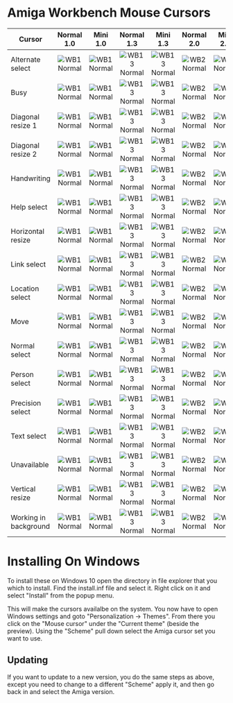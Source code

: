 # Amiga Workbench Mouse Cursors

|Cursor | Normal 1.0 | Mini 1.0 | Normal 1.3 | Mini 1.3 | Normal 2.0 | Mini 2.0 |
|--- | :---: | :---: | :---: | :---: | :---: | :---: |
| Alternate select | ![WB1 Normal](WB1.0-Normal/amiga_wb1_alter.cur)|![WB1 Normal](WB1.0-Mini/amiga_wb1_mini_alter.cur) | ![WB13 Normal](WB1.3-Normal/amiga_wb13_alter.cur)|![WB13 Normal](WB1.3-Mini/amiga_wb13_mini_alter.cur) | ![WB2 Normal](WB2.0-Normal/amiga_wb2_alter.cur)|![WB2 Normal](WB2.0-Mini/amiga_wb2_mini_alter.cur) |
| Busy | ![WB1 Normal](WB1.0-Normal/amiga_wb1_busy.cur)|![WB1 Normal](WB1.0-Mini/amiga_wb1_mini_busy.cur) | ![WB13 Normal](WB1.3-Normal/amiga_wb13_busy.cur)|![WB13 Normal](WB1.3-Mini/amiga_wb13_mini_busy.cur) | ![WB2 Normal](WB2.0-Normal/amiga_wb2_busy.cur)|![WB2 Normal](WB2.0-Mini/amiga_wb2_mini_busy.cur) |
| Diagonal resize 1 | ![WB1 Normal](WB1.0-Normal/amiga_wb1_diagonal1.cur)|![WB1 Normal](WB1.0-Mini/amiga_wb1_mini_diagonal1.cur) | ![WB13 Normal](WB1.3-Normal/amiga_wb13_diagonal1.cur)|![WB13 Normal](WB1.3-Mini/amiga_wb13_mini_diagonal1.cur) | ![WB2 Normal](WB2.0-Normal/amiga_wb2_diagonal1.cur)|![WB2 Normal](WB2.0-Mini/amiga_wb2_mini_diagonal1.cur) |
| Diagonal resize 2 | ![WB1 Normal](WB1.0-Normal/amiga_wb1_diagonal2.cur)|![WB1 Normal](WB1.0-Mini/amiga_wb1_mini_diagonal2.cur) | ![WB13 Normal](WB1.3-Normal/amiga_wb13_diagonal2.cur)|![WB13 Normal](WB1.3-Mini/amiga_wb13_mini_diagonal2.cur) | ![WB2 Normal](WB2.0-Normal/amiga_wb2_diagonal2.cur)|![WB2 Normal](WB2.0-Mini/amiga_wb2_mini_diagonal2.cur) |
| Handwriting | ![WB1 Normal](WB1.0-Normal/amiga_wb1_handwriting.cur)|![WB1 Normal](WB1.0-Mini/amiga_wb1_mini_handwriting.cur) | ![WB13 Normal](WB1.3-Normal/amiga_wb13_handwriting.cur)|![WB13 Normal](WB1.3-Mini/amiga_wb13_mini_handwriting.cur) | ![WB2 Normal](WB2.0-Normal/amiga_wb2_handwriting.cur)|![WB2 Normal](WB2.0-Mini/amiga_wb2_mini_handwriting.cur) |
| Help select | ![WB1 Normal](WB1.0-Normal/amiga_wb1_help.cur)|![WB1 Normal](WB1.0-Mini/amiga_wb1_mini_help.cur) | ![WB13 Normal](WB1.3-Normal/amiga_wb13_help.cur)|![WB13 Normal](WB1.3-Mini/amiga_wb13_mini_help.cur) | ![WB2 Normal](WB2.0-Normal/amiga_wb2_help.cur)|![WB2 Normal](WB2.0-Mini/amiga_wb2_mini_help.cur) |
| Horizontal resize | ![WB1 Normal](WB1.0-Normal/amiga_wb1_horizontal.cur)|![WB1 Normal](WB1.0-Mini/amiga_wb1_mini_horizontal.cur) | ![WB13 Normal](WB1.3-Normal/amiga_wb13_horizontal.cur)|![WB13 Normal](WB1.3-Mini/amiga_wb13_mini_horizontal.cur) | ![WB2 Normal](WB2.0-Normal/amiga_wb2_horizontal.cur)|![WB2 Normal](WB2.0-Mini/amiga_wb2_mini_horizontal.cur) |
| Link select | ![WB1 Normal](WB1.0-Normal/amiga_wb1_link.cur)|![WB1 Normal](WB1.0-Mini/amiga_wb1_mini_link.cur) | ![WB13 Normal](WB1.3-Normal/amiga_wb13_link.cur)|![WB13 Normal](WB1.3-Mini/amiga_wb13_mini_link.cur) | ![WB2 Normal](WB2.0-Normal/amiga_wb2_link.cur)|![WB2 Normal](WB2.0-Mini/amiga_wb2_mini_link.cur) |
| Location select | ![WB1 Normal](WB1.0-Normal/amiga_wb1_location.cur)|![WB1 Normal](WB1.0-Mini/amiga_wb1_mini_location.cur) | ![WB13 Normal](WB1.3-Normal/amiga_wb13_location.cur)|![WB13 Normal](WB1.3-Mini/amiga_wb13_mini_location.cur) | ![WB2 Normal](WB2.0-Normal/amiga_wb2_location.cur)|![WB2 Normal](WB2.0-Mini/amiga_wb2_mini_location.cur) |
| Move | ![WB1 Normal](WB1.0-Normal/amiga_wb1_move.cur)|![WB1 Normal](WB1.0-Mini/amiga_wb1_mini_move.cur) | ![WB13 Normal](WB1.3-Normal/amiga_wb13_move.cur)|![WB13 Normal](WB1.3-Mini/amiga_wb13_mini_move.cur) | ![WB2 Normal](WB2.0-Normal/amiga_wb2_move.cur)|![WB2 Normal](WB2.0-Mini/amiga_wb2_mini_move.cur) |
| Normal select | ![WB1 Normal](WB1.0-Normal/amiga_wb1_normal.cur)|![WB1 Normal](WB1.0-Mini/amiga_wb1_mini_normal.cur) | ![WB13 Normal](WB1.3-Normal/amiga_wb13_normal.cur)|![WB13 Normal](WB1.3-Mini/amiga_wb13_mini_normal.cur) | ![WB2 Normal](WB2.0-Normal/amiga_wb2_normal.cur)|![WB2 Normal](WB2.0-Mini/amiga_wb2_mini_normal.cur) |
| Person select | ![WB1 Normal](WB1.0-Normal/amiga_wb1_person.cur)|![WB1 Normal](WB1.0-Mini/amiga_wb1_mini_person.cur) | ![WB13 Normal](WB1.3-Normal/amiga_wb13_person.cur)|![WB13 Normal](WB1.3-Mini/amiga_wb13_mini_person.cur) | ![WB2 Normal](WB2.0-Normal/amiga_wb2_person.cur)|![WB2 Normal](WB2.0-Mini/amiga_wb2_mini_person.cur) |
| Precision select | ![WB1 Normal](WB1.0-Normal/amiga_wb1_precision.cur)|![WB1 Normal](WB1.0-Mini/amiga_wb1_mini_precision.cur) | ![WB13 Normal](WB1.3-Normal/amiga_wb13_precision.cur)|![WB13 Normal](WB1.3-Mini/amiga_wb13_mini_precision.cur) | ![WB2 Normal](WB2.0-Normal/amiga_wb2_precision.cur)|![WB2 Normal](WB2.0-Mini/amiga_wb2_mini_precision.cur) |
| Text select | ![WB1 Normal](WB1.0-Normal/amiga_wb1_text.cur)|![WB1 Normal](WB1.0-Mini/amiga_wb1_mini_text.cur) | ![WB13 Normal](WB1.3-Normal/amiga_wb13_text.cur)|![WB13 Normal](WB1.3-Mini/amiga_wb13_mini_text.cur) | ![WB2 Normal](WB2.0-Normal/amiga_wb2_text.cur)|![WB2 Normal](WB2.0-Mini/amiga_wb2_mini_text.cur) |
| Unavailable | ![WB1 Normal](WB1.0-Normal/amiga_wb1_unavailable.cur)|![WB1 Normal](WB1.0-Mini/amiga_wb1_mini_unavailable.cur) | ![WB13 Normal](WB1.3-Normal/amiga_wb13_unavailable.cur)|![WB13 Normal](WB1.3-Mini/amiga_wb13_mini_unavailable.cur) | ![WB2 Normal](WB2.0-Normal/amiga_wb2_unavailable.cur)|![WB2 Normal](WB2.0-Mini/amiga_wb2_mini_unavailable.cur) |
| Vertical resize | ![WB1 Normal](WB1.0-Normal/amiga_wb1_vertical.cur)|![WB1 Normal](WB1.0-Mini/amiga_wb1_mini_vertical.cur) | ![WB13 Normal](WB1.3-Normal/amiga_wb13_vertical.cur)|![WB13 Normal](WB1.3-Mini/amiga_wb13_mini_vertical.cur) | ![WB2 Normal](WB2.0-Normal/amiga_wb2_vertical.cur)|![WB2 Normal](WB2.0-Mini/amiga_wb2_mini_vertical.cur) |
| Working in background | ![WB1 Normal](WB1.0-Normal/amiga_wb1_work.cur)|![WB1 Normal](WB1.0-Mini/amiga_wb1_mini_work.cur) | ![WB13 Normal](WB1.3-Normal/amiga_wb13_work.cur)|![WB13 Normal](WB1.3-Mini/amiga_wb13_mini_work.cur) | ![WB2 Normal](WB2.0-Normal/amiga_wb2_work.cur)|![WB2 Normal](WB2.0-Mini/amiga_wb2_mini_work.cur) |

# Installing On Windows
To install these on Windows 10 open the directory in file explorer that you
which to install.  Find the install.inf file and select it.  Right click on it
and select "Install" from the popup menu.

This will make the cursors availalbe on the system.  You now have to open
Windows settings and goto "Personalization -> Themes".  From there you click on
the "Mouse cursor" under the "Current theme" (beside the preview).  Using the
"Scheme" pull down select the Amiga cursor set you want to use.

## Updating
If you want to update to a new version, you do the same steps as above, except
you need to change to a different "Scheme" apply it, and then go back in
and select the Amiga version.
